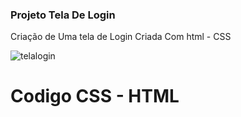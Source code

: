 ### Projeto Tela De Login
Criação de Uma tela de Login Criada Com html - CSS

![telalogin](https://user-images.githubusercontent.com/83560879/159604857-676d36b0-5fea-4d25-b5db-c2f77fd27495.png)




# Codigo CSS - HTML

<!DOCTYPE html>
<html>
<head>
	<meta charset="utf-8">
	<meta name="viewport" content="width=device-width, initial-scale=1">
	<title>Tela de login</title>
	<style type="text/css">

    body{
       font-family: Arial, Helvetica, sans-serif;
        background-image: linear-gradient(to right, rgba(255,0,0,0), rgba(255,0,0,1));
    }

    .tela-login{
      background-color: rgb(0, 0, 0, 0.8);
      position: absolute;
      top: 50%;
      left: 50%;
      transform: translate(-50%, -50%);
      padding: 80px;
      border-radius: 15px;
      color: white;
    }

    input{
      padding: 15px;
      border-radius: none;
      outline: none;
      font-size: 15px;
    }

    button{
     background-color: dodgerblue;
     border: none;
     padding: 15px;
     width: 100%;
     border-radius: 10px;
     color: white;
     font-size: 15px;
    }

    button:hover{
     background-color: deepskyblue;
     cursor: pointer;
    }

	</style>
</head>

<body>

	<div class="tela-login">
     <h1>Login</h1>

     <input type="text" placeholder="Nome">
     <br><br>
      
      <input type="password" placeholder="Senha">
      <br><br>

      <button>Enviar</button>
	</div>

</body>
</html>

